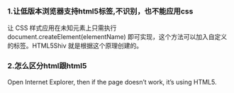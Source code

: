 ### 1.让低版本浏览器支持html5标签,不识别，也不能应用css
让 CSS 样式应用在未知元素上只需执行 document.createElement(elementName) 
即可实现，这个方法可以加入自定义的标签。HTML5Shiv 就是根据这个原理创建的。

### 2.怎么区分html跟html5
Open Internet Explorer, then if the page doesn’t work, it’s using HTML5.